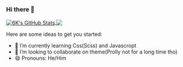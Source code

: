 ### Hi there 👋

<a href="https://github.com/anuraghazra/github-readme-stats">
  <img align="center" src="https://github-readme-stats.vercel.app/api?username=doggybootsy&show_icons=true&include_all_commits=true&theme=material-palenight" alt="6K's GitHub Stats" />
</a>

<a href="https://github.com/anuraghazra/github-readme-stats">
 <img align="center" src="https://github-readme-stats.vercel.app/api/top-langs/?username=doggybootsy&layout=compact&theme=material-palenight" />
</a>

Here are some ideas to get you started:

- 🌱 I’m currently learning Css(Scss) and Javascropt
- 👯 I’m looking to collaborate on theme(Prolly not for a long time tho)
- 😄 Pronouns: He/Him
